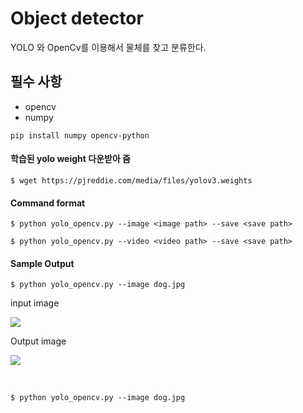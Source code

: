 # Object detector



YOLO 와 OpenCv를 이용해서 물체를 찾고 분류한다.

## 필수 사항

- opencv
- numpy

`pip install numpy opencv-python`

#### 학습된 yolo weight 다운받아 줌

 `$ wget https://pjreddie.com/media/files/yolov3.weights`



#### Command format

`$ python yolo_opencv.py --image <image path> --save <save path>`

`$ python yolo_opencv.py --video <video path> --save <save path>`



#### Sample Output

`$ python yolo_opencv.py --image dog.jpg`

input image

![](object-detector/data/dog.jpg)

Output image

![](object-detector/data/object-detection.jpg)







​      







`$ python yolo_opencv.py --image dog.jpg`

